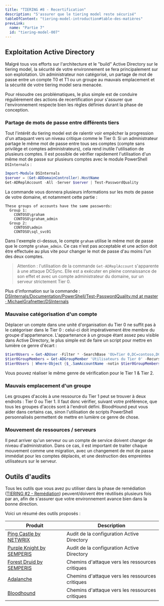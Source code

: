 ```yaml
---
title: "TIERING #8 - Recertification"
description: "S'assurer que le tiering model reste sécurisé"
tableOfContent: "tiering-model-introduction#table-des-matières"
prevLink:
  name: "Partie 7"
  id: "tiering-model-007"
---
```


## Exploitation Active Directory

Malgré tous vos efforts sur l'architecture et le "build" Active Directory sur le tiering model, la sécurité de votre environnement se fera principalement sur son exploitation. Un administrateur non catégorisé, un partage de mot de passe entre un compte T0 et T1 ou un groupe au mauvais emplacement et la sécurité de votre tiering model sera menacée.

Pour résoudre ces problématiques, le plus simple est de conduire régulièrement des actions de recertification pour s'assurer que l'environnement respecte bien les règles définies durant la phase de conception.

### Partage de mots de passe entre différents tiers

Tout l'intérêt du tiering model est de ralentir voir empêcher la progression d'un attaquant vers un niveau critique comme le Tier 0. Si un administrateur partage le même mot de passe entre tous ses comptes (compte sans privilège et comptes administrateurs), cela rend inutile l'utilisation de plusieurs comptes. Il est possible de vérifier rapidement l'utilisation d'un même mot de passe sur plusieurs comptes avec le module PowerShell `DSInternals` :

```powershell
Import-Module DSInternals
$server = (Get-ADDomainController).HostName
Get-ADReplAccount -All -Server $server | Test-PasswordQuality
```

La commande vous donnera plusieurs informations sur les mots de passe de votre domaine, et notamment cette partie :

```plaintext
These groups of accounts have the same passwords:
  Group 1:
    CONTOSO\graham
    CONTOSO\graham_admin
  Group 2:
    CONTOSO\admin
    CONTOSO\sql_svc01
```

Dans l'exemple ci-dessus, le compte `graham` utilise le même mot de passe que le compte `graham_admin`. Ce cas n'est pas acceptable et une action doit être effectuée au plus vite pour changer le mot de passe d'au moins l'un des deux comptes.

> Attention : l'utilisation de la commande `Get-ADReplAccount` s'apparente à une attaque DCSync. Elle est a exécuter en pleine connaissance de son effet et avec un compte administrateur du domaine, sur un serveur strictement Tier 0.

Plus d'information sur la commande : [DSInternals/Documentation/PowerShell/Test-PasswordQuality.md at master · MichaelGrafnetter/DSInternals](https://github.com/MichaelGrafnetter/DSInternals/blob/master/Documentation/PowerShell/Test-PasswordQuality.md)

### Mauvaise catégorisation d'un compte

Déplacer un compte dans une unité d'organisation du Tier 0 ne suffit pas à le catégoriser dans le Tier 0 : celui-ci doit impérativement être membre du groupe d'appartenance. L'appartenance à un groupe étant assez peu visible dans Active Directory, le plus simple est de faire un script pour mettre en lumière ce genre d'écart :

```powershell
$tier0Users = Get-ADUser -Filter * -SearchBase 'OU=Tier 0,DC=contoso,DC=com'
$tier0GroupMembers = Get-ADGroupMember 'Utilisateurs du Tier 0' -Recursive
$tier0Users | Where-Object {$_.SamAccountName -notin $tier0GroupMembers}
```

Vous pouvez réaliser le même genre de vérification pour le Tier 1 & Tier 2.

### Mauvais emplacement d'un groupe

Les groupes d'accès à une ressource du Tier 1 peut se trouver à deux endroits : Tier 0 ou Tier 1. Il faut donc vérifier, suivant votre préférence, que tous les groupes d'accès sont à l'endroit défini. BloodHound peut vous aider dans certains cas, sinon l'utilisation de scripts PowerShell personnalisés permettent de mettre en lumière ce genre de chose.

### Mouvement de ressources / serveurs

Il peut arriver qu'un serveur ou un compte de service doivent changer de niveau d'administration. Dans ce cas, il est important de traiter chaque mouvement comme une migration, avec un changement de mot de passe immédiat pour les comptes déplacés, et une destruction des empreintes utilisateurs sur le serveur.

## Outils d'audits

Tous les outils que vous avez pu utiliser dans la phase de remédiation ([TIERING #2 - Remédiation](/2024/11/01/tiering-model-002#outils-daudit)) peuvent/doivent être réutilisés plusieurs fois par an, afin de s'assurer que votre environnement avance bien dans la bonne direction.

Voici un résumé des outils proposés :

Produit | Description
------- | -----------
[Ping Castle by NETWRIX](https://www.pingcastle.com/download/) | Audit de la configuration Active Directory
[Purple Knight by SEMPERIS](https://www.semperis.com/fr/purple-knight/) | Audit de la configuration Active Directory
[Forest Druid by SEMPERIS](https://www.semperis.com/fr/forest-druid/) | Chemins d'attaque vers les ressources critiques
[Adalanche](https://github.com/lkarlslund/Adalanche) | Chemins d'attaque vers les ressources critiques
[Bloodhound](https://github.com/SpecterOps/BloodHound) | Chemins d'attaque vers les ressources critiques
